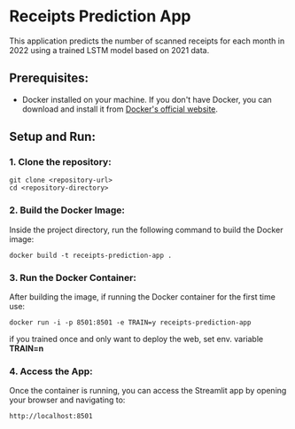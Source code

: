# Receipts Prediction App

This application predicts the number of scanned receipts for each month in 2022 using a trained LSTM model based on 2021 data.
## Prerequisites:
- Docker installed on your machine. If you don't have Docker, you can download and install it from [Docker's official website](https://www.docker.com/get-started).

## Setup and Run:
### 1. Clone the repository:
```
git clone <repository-url>
cd <repository-directory>
```

### 2. Build the Docker Image:
Inside the project directory, run the following command to build the Docker image:
```
docker build -t receipts-prediction-app .
```

### 3. Run the Docker Container:
After building the image, if running the Docker container for the first time use:
```
docker run -i -p 8501:8501 -e TRAIN=y receipts-prediction-app
```
if you trained once and only want to deploy the web, set env. variable **TRAIN=n**

### 4. Access the App:
Once the container is running, you can access the Streamlit app by opening your browser and navigating to:
```
http://localhost:8501
```
